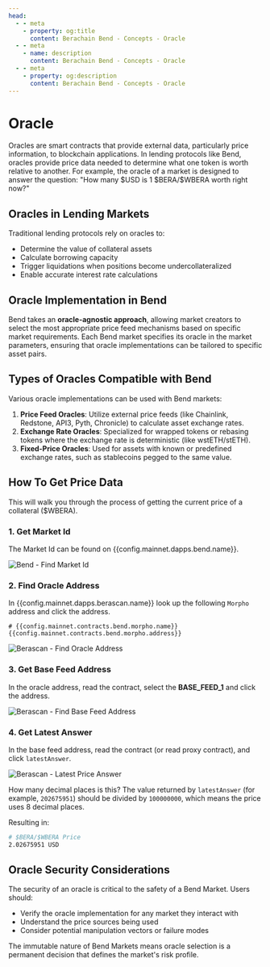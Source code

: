 ```yaml
---
head:
  - - meta
    - property: og:title
      content: Berachain Bend - Concepts - Oracle
  - - meta
    - name: description
      content: Berachain Bend - Concepts - Oracle
  - - meta
    - property: og:description
      content: Berachain Bend - Concepts - Oracle
---
```


<script setup>
  import config from '@berachain/config/constants.json';
</script>

# Oracle

Oracles are smart contracts that provide external data, particularly price information, to blockchain applications. In lending protocols like Bend, oracles provide price data needed to determine what one token is worth relative to another. For example, the oracle of a market is designed to answer the question: "How many $USD is 1 \$BERA/\$WBERA worth right now?"

## Oracles in Lending Markets

Traditional lending protocols rely on oracles to:

- Determine the value of collateral assets
- Calculate borrowing capacity
- Trigger liquidations when positions become undercollateralized
- Enable accurate interest rate calculations

## Oracle Implementation in Bend

Bend takes an **oracle-agnostic approach**, allowing market creators to select the most appropriate price feed mechanisms based on specific market requirements. Each Bend market specifies its oracle in the market parameters, ensuring that oracle implementations can be tailored to specific asset pairs.

## Types of Oracles Compatible with Bend

Various oracle implementations can be used with Bend markets:

1. **Price Feed Oracles**: Utilize external price feeds (like Chainlink, Redstone, API3, Pyth, Chronicle) to calculate asset exchange rates.
2. **Exchange Rate Oracles**: Specialized for wrapped tokens or rebasing tokens where the exchange rate is deterministic (like wstETH/stETH).
3. **Fixed-Price Oracles**: Used for assets with known or predefined exchange rates, such as stablecoins pegged to the same value.

## How To Get Price Data

This will walk you through the process of getting the current price of a collateral ($WBERA).

### 1. Get Market Id

The Market Id can be found on <a target="_blank" :href="config.mainnet.dapps.bend.url + 'borrow?utm_source=' + config.websites.docsBend.utmSource">{{config.mainnet.dapps.bend.name}}</a>.

![Bend - Find Market Id](/assets/learn-concepts-oracle-marketid.png)

### 2. Find Oracle Address

In <a target="_blank" :href="config.mainnet.dapps.berascan.url + 'address/' + config.mainnet.contracts.bend.morpho.address + '?utm_source=' + config.websites.docsBend.utmSource">{{config.mainnet.dapps.berascan.name}}</a> look up the following `Morpho` address and click the address.

```bash-vue
# {{config.mainnet.contracts.bend.morpho.name}}
{{config.mainnet.contracts.bend.morpho.address}}
```

![Berascan - Find Oracle Address](/assets/learn-concepts-oracle-morpho.png)

### 3. Get Base Feed Address

In the oracle address, read the contract, select the **BASE_FEED_1** and click the address.

![Berascan - Find Base Feed Address](/assets/learn-concepts-oracle-feed.png)

### 4. Get Latest Answer

In the base feed address, read the contract (or read proxy contract), and click `latestAnswer`.

![Berascan - Latest Price Answer](/assets/learn-concepts-oracle-latestanswer.png)

How many decimal places is this? The value returned by `latestAnswer` (for example, `202675951`) should be divided by `100000000`, which means the price uses 8 decimal places.

Resulting in:

```bash
# $BERA/$WBERA Price
2.02675951 USD
```

## Oracle Security Considerations

The security of an oracle is critical to the safety of a Bend Market. Users should:

- Verify the oracle implementation for any market they interact with
- Understand the price sources being used
- Consider potential manipulation vectors or failure modes

The immutable nature of Bend Markets means oracle selection is a permanent decision that defines the market's risk profile.

